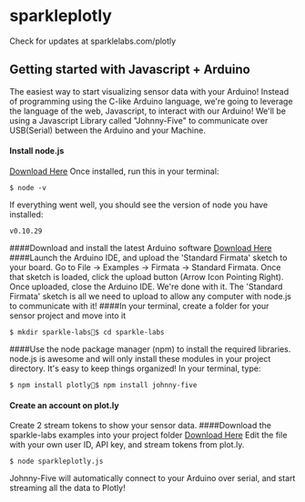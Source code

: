 sparkleplotly
=============
Check for updates at sparklelabs.com/plotly
## Getting started with Javascript + Arduino
The easiest way to start visualizing sensor data with your Arduino!
Instead of programming using the C-like Arduino language, we're going to leverage the language of the web, Javascript, to interact with our Arduino!
We'll be using a Javascript Library called "Johnny-Five" to communicate over USB(Serial) between the Arduino and your Machine.
#### Install node.js
[Download Here](http://nodejs.org/download)
Once installed, run this in your terminal:
```
$ node -v
```
If everything went well, you should see the version of node you have installed:
```
v0.10.29
```
####Download and install the latest Arduino software
[Download Here](http://arduino.cc/en/main/software)
####Launch the Arduino IDE, and upload the 'Standard Firmata' sketch to your board.
Go to File -> Examples -> Firmata -> Standard Firmata.
Once that sketch is loaded, click the upload button (Arrow Icon Pointing Right).
Once uploaded, close the Arduino IDE. We're done with it. The 'Standard Firmata' sketch is all we need to upload to allow any computer with node.js to communicate with it!
####In your terminal, create a folder for your sensor project and move into it
```
$ mkdir sparkle-labs$ cd sparkle-labs
```
####Use the node package manager (npm) to install the required libraries.
node.js is awesome and will only install these modules in your project directory. It's easy to keep things organized!
In your terminal, type:
```
$ npm install plotly$ npm install johnny-five
```
#### Create an account on plot.ly
Create 2 stream tokens to show your sensor data.
####Download the sparkle-labs examples into your project folder
[Download Here](https://github.com/arielchuri/sparkleplotly/blob/master/sparkleplotly.js)
Edit the file with your own user ID, API key, and stream tokens from plot.ly.
```
$ node sparkleplotly.js
```
Johnny-Five will automatically connect to your Arduino over serial, and start streaming all the data to Plotly!
